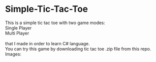 # Simple-Tic-Tac-Toe
This is a simple tic tac toe with two game modes:<br>Single Player<br> Multi Player <br><br>that I made in order to learn C# language.
<br>
You can try this game by downloading tic tac toe .zip file from this repo.<br>
Images:<br>
<imag url="https://imgur.com/a/OJwL0ke" style="width:400px;height=400px"></img>
